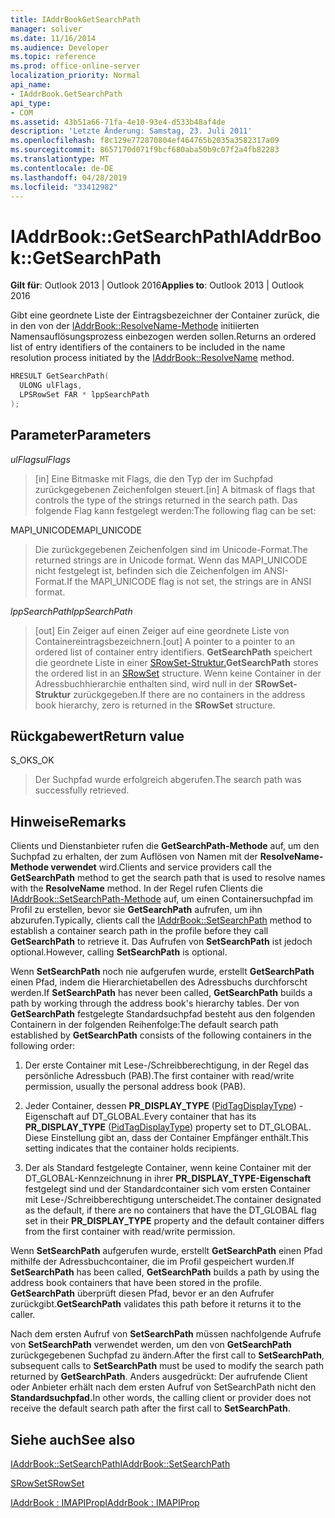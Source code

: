 ```yaml
---
title: IAddrBookGetSearchPath
manager: soliver
ms.date: 11/16/2014
ms.audience: Developer
ms.topic: reference
ms.prod: office-online-server
localization_priority: Normal
api_name:
- IAddrBook.GetSearchPath
api_type:
- COM
ms.assetid: 43b51a66-71fa-4e10-93e4-d533b48af4de
description: 'Letzte Änderung: Samstag, 23. Juli 2011'
ms.openlocfilehash: f8c129e772870804ef464765b2035a3582317a09
ms.sourcegitcommit: 8657170d071f9bcf680aba50b9c07f2a4fb82283
ms.translationtype: MT
ms.contentlocale: de-DE
ms.lasthandoff: 04/28/2019
ms.locfileid: "33412982"
---
```

# <a name="iaddrbookgetsearchpath"></a><span data-ttu-id="ac424-103">IAddrBook::GetSearchPath</span><span class="sxs-lookup"><span data-stu-id="ac424-103">IAddrBook::GetSearchPath</span></span>

  
  
<span data-ttu-id="ac424-104">**Gilt für**: Outlook 2013 | Outlook 2016</span><span class="sxs-lookup"><span data-stu-id="ac424-104">**Applies to**: Outlook 2013 | Outlook 2016</span></span> 
  
<span data-ttu-id="ac424-105">Gibt eine geordnete Liste der Eintragsbezeichner der Container zurück, die in den von der [IAddrBook::ResolveName-Methode](iaddrbook-resolvename.md) initiierten Namensauflösungsprozess einbezogen werden sollen.</span><span class="sxs-lookup"><span data-stu-id="ac424-105">Returns an ordered list of entry identifiers of the containers to be included in the name resolution process initiated by the [IAddrBook::ResolveName](iaddrbook-resolvename.md) method.</span></span> 
  
```cpp
HRESULT GetSearchPath(
  ULONG ulFlags,
  LPSRowSet FAR * lppSearchPath
);
```

## <a name="parameters"></a><span data-ttu-id="ac424-106">Parameter</span><span class="sxs-lookup"><span data-stu-id="ac424-106">Parameters</span></span>

 <span data-ttu-id="ac424-107">_ulFlags_</span><span class="sxs-lookup"><span data-stu-id="ac424-107">_ulFlags_</span></span>
  
> <span data-ttu-id="ac424-108">[in] Eine Bitmaske mit Flags, die den Typ der im Suchpfad zurückgegebenen Zeichenfolgen steuert.</span><span class="sxs-lookup"><span data-stu-id="ac424-108">[in] A bitmask of flags that controls the type of the strings returned in the search path.</span></span> <span data-ttu-id="ac424-109">Das folgende Flag kann festgelegt werden:</span><span class="sxs-lookup"><span data-stu-id="ac424-109">The following flag can be set:</span></span>
    
<span data-ttu-id="ac424-110">MAPI_UNICODE</span><span class="sxs-lookup"><span data-stu-id="ac424-110">MAPI_UNICODE</span></span> 
  
> <span data-ttu-id="ac424-111">Die zurückgegebenen Zeichenfolgen sind im Unicode-Format.</span><span class="sxs-lookup"><span data-stu-id="ac424-111">The returned strings are in Unicode format.</span></span> <span data-ttu-id="ac424-112">Wenn das MAPI_UNICODE nicht festgelegt ist, befinden sich die Zeichenfolgen im ANSI-Format.</span><span class="sxs-lookup"><span data-stu-id="ac424-112">If the MAPI_UNICODE flag is not set, the strings are in ANSI format.</span></span>
    
 <span data-ttu-id="ac424-113">_lppSearchPath_</span><span class="sxs-lookup"><span data-stu-id="ac424-113">_lppSearchPath_</span></span>
  
> <span data-ttu-id="ac424-114">[out] Ein Zeiger auf einen Zeiger auf eine geordnete Liste von Containereintragsbezeichnern.</span><span class="sxs-lookup"><span data-stu-id="ac424-114">[out] A pointer to a pointer to an ordered list of container entry identifiers.</span></span> <span data-ttu-id="ac424-115">**GetSearchPath** speichert die geordnete Liste in einer [SRowSet-Struktur.](srowset.md)</span><span class="sxs-lookup"><span data-stu-id="ac424-115">**GetSearchPath** stores the ordered list in an [SRowSet](srowset.md) structure.</span></span> <span data-ttu-id="ac424-116">Wenn keine Container in der Adressbuchhierarchie enthalten sind, wird null in der **SRowSet-Struktur** zurückgegeben.</span><span class="sxs-lookup"><span data-stu-id="ac424-116">If there are no containers in the address book hierarchy, zero is returned in the **SRowSet** structure.</span></span> 
    
## <a name="return-value"></a><span data-ttu-id="ac424-117">Rückgabewert</span><span class="sxs-lookup"><span data-stu-id="ac424-117">Return value</span></span>

<span data-ttu-id="ac424-118">S_OK</span><span class="sxs-lookup"><span data-stu-id="ac424-118">S_OK</span></span> 
  
> <span data-ttu-id="ac424-119">Der Suchpfad wurde erfolgreich abgerufen.</span><span class="sxs-lookup"><span data-stu-id="ac424-119">The search path was successfully retrieved.</span></span>
    
## <a name="remarks"></a><span data-ttu-id="ac424-120">Hinweise</span><span class="sxs-lookup"><span data-stu-id="ac424-120">Remarks</span></span>

<span data-ttu-id="ac424-121">Clients und Dienstanbieter rufen die **GetSearchPath-Methode** auf, um den Suchpfad zu erhalten, der zum Auflösen von Namen mit der **ResolveName-Methode verwendet** wird.</span><span class="sxs-lookup"><span data-stu-id="ac424-121">Clients and service providers call the **GetSearchPath** method to get the search path that is used to resolve names with the **ResolveName** method.</span></span> <span data-ttu-id="ac424-122">In der Regel rufen Clients die [IAddrBook::SetSearchPath-Methode](iaddrbook-setsearchpath.md) auf, um einen Containersuchpfad im Profil zu erstellen, bevor sie **GetSearchPath** aufrufen, um ihn abzurufen.</span><span class="sxs-lookup"><span data-stu-id="ac424-122">Typically, clients call the [IAddrBook::SetSearchPath](iaddrbook-setsearchpath.md) method to establish a container search path in the profile before they call **GetSearchPath** to retrieve it.</span></span> <span data-ttu-id="ac424-123">Das Aufrufen von **SetSearchPath** ist jedoch optional.</span><span class="sxs-lookup"><span data-stu-id="ac424-123">However, calling **SetSearchPath** is optional.</span></span> 
  
<span data-ttu-id="ac424-124">Wenn **SetSearchPath** noch nie aufgerufen wurde, erstellt **GetSearchPath** einen Pfad, indem die Hierarchietabellen des Adressbuchs durchforscht werden.</span><span class="sxs-lookup"><span data-stu-id="ac424-124">If **SetSearchPath** has never been called, **GetSearchPath** builds a path by working through the address book's hierarchy tables.</span></span> <span data-ttu-id="ac424-125">Der von **GetSearchPath** festgelegte Standardsuchpfad besteht aus den folgenden Containern in der folgenden Reihenfolge:</span><span class="sxs-lookup"><span data-stu-id="ac424-125">The default search path established by **GetSearchPath** consists of the following containers in the following order:</span></span> 
  
1. <span data-ttu-id="ac424-126">Der erste Container mit Lese-/Schreibberechtigung, in der Regel das persönliche Adressbuch (PAB).</span><span class="sxs-lookup"><span data-stu-id="ac424-126">The first container with read/write permission, usually the personal address book (PAB).</span></span>
    
2. <span data-ttu-id="ac424-127">Jeder Container, dessen **PR_DISPLAY_TYPE** ([PidTagDisplayType](pidtagdisplaytype-canonical-property.md)) -Eigenschaft auf DT_GLOBAL.</span><span class="sxs-lookup"><span data-stu-id="ac424-127">Every container that has its **PR_DISPLAY_TYPE** ([PidTagDisplayType](pidtagdisplaytype-canonical-property.md)) property set to DT_GLOBAL.</span></span> <span data-ttu-id="ac424-128">Diese Einstellung gibt an, dass der Container Empfänger enthält.</span><span class="sxs-lookup"><span data-stu-id="ac424-128">This setting indicates that the container holds recipients.</span></span> 
    
3. <span data-ttu-id="ac424-129">Der als Standard festgelegte Container, wenn keine Container mit der DT_GLOBAL-Kennzeichnung in ihrer **PR_DISPLAY_TYPE-Eigenschaft** festgelegt sind und der Standardcontainer sich vom ersten Container mit Lese-/Schreibberechtigung unterscheidet.</span><span class="sxs-lookup"><span data-stu-id="ac424-129">The container designated as the default, if there are no containers that have the DT_GLOBAL flag set in their **PR_DISPLAY_TYPE** property and the default container differs from the first container with read/write permission.</span></span> 
    
<span data-ttu-id="ac424-130">Wenn **SetSearchPath** aufgerufen wurde, erstellt **GetSearchPath** einen Pfad mithilfe der Adressbuchcontainer, die im Profil gespeichert wurden.</span><span class="sxs-lookup"><span data-stu-id="ac424-130">If **SetSearchPath** has been called, **GetSearchPath** builds a path by using the address book containers that have been stored in the profile.</span></span> <span data-ttu-id="ac424-131">**GetSearchPath** überprüft diesen Pfad, bevor er an den Aufrufer zurückgibt.</span><span class="sxs-lookup"><span data-stu-id="ac424-131">**GetSearchPath** validates this path before it returns it to the caller.</span></span> 
  
<span data-ttu-id="ac424-132">Nach dem ersten Aufruf von **SetSearchPath** müssen nachfolgende Aufrufe von **SetSearchPath** verwendet werden, um den von **GetSearchPath** zurückgegebenen Suchpfad zu ändern.</span><span class="sxs-lookup"><span data-stu-id="ac424-132">After the first call to **SetSearchPath**, subsequent calls to **SetSearchPath** must be used to modify the search path returned by **GetSearchPath**.</span></span> <span data-ttu-id="ac424-133">Anders ausgedrückt: Der aufrufende Client oder Anbieter erhält nach dem ersten Aufruf von SetSearchPath nicht den **Standardsuchpfad.**</span><span class="sxs-lookup"><span data-stu-id="ac424-133">In other words, the calling client or provider does not receive the default search path after the first call to **SetSearchPath**.</span></span>
  
## <a name="see-also"></a><span data-ttu-id="ac424-134">Siehe auch</span><span class="sxs-lookup"><span data-stu-id="ac424-134">See also</span></span>



[<span data-ttu-id="ac424-135">IAddrBook::SetSearchPath</span><span class="sxs-lookup"><span data-stu-id="ac424-135">IAddrBook::SetSearchPath</span></span>](iaddrbook-setsearchpath.md)
  
[<span data-ttu-id="ac424-136">SRowSet</span><span class="sxs-lookup"><span data-stu-id="ac424-136">SRowSet</span></span>](srowset.md)
  
[<span data-ttu-id="ac424-137">IAddrBook : IMAPIProp</span><span class="sxs-lookup"><span data-stu-id="ac424-137">IAddrBook : IMAPIProp</span></span>](iaddrbookimapiprop.md)

